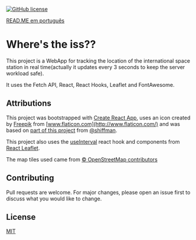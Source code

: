 [![GitHub license](https://img.shields.io/github/license/Naereen/StrapDown.js.svg)](https://github.com/Naereen/StrapDown.js/blob/master/LICENSE)

[READ.ME em português](https://github.com/bdsqqq/react-wherestheiss/blob/master/README.pt-br.md)
# Where's the iss??

This project is a WebApp for tracking the location of the international space station in real time(actually it updates every 3 seconds to keep the server workload safe).

It uses the Fetch API, React, React Hooks, Leaflet and FontAwesome.

## Attributions

This project was bootstrapped with [Create React App](https://github.com/facebook/create-react-app), uses an icon created by [Freepik](https://www.flaticon.com/authors/freepik) from [www.flaticon.com](http://www.flaticon.com/) and was based on [part of this project](https://github.com/CodingTrain/Intro-to-Data-APIs-JS) from [@shiffman](https://github.com/shiffman/).

This project also uses the [useInterval](https://github.com/donavon/use-interval) react hook and components from [React Leaflet](https://github.com/PaulLeCam/react-leaflet).

The map tiles used came from [© OpenStreetMap contributors](https://www.openstreetmap.org/copyright)



## Contributing
Pull requests are welcome. For major changes, please open an issue first to discuss what you would like to change.

## License
[MIT](https://choosealicense.com/licenses/mit/)
